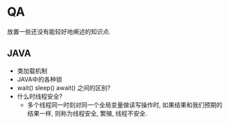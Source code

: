 # QA

放置一些还没有能较好地阐述的知识点.

## JAVA

- 类加载机制
- JAVA中的各种锁
- wait() sleep() await() 之间的区别?
- 什么时线程安全?
  - 多个线程同一时刻对同一个全局变量做读写操作时, 如果结果和我们预期的结果一样, 则称为线程安全, 繁殖, 线程不安全.